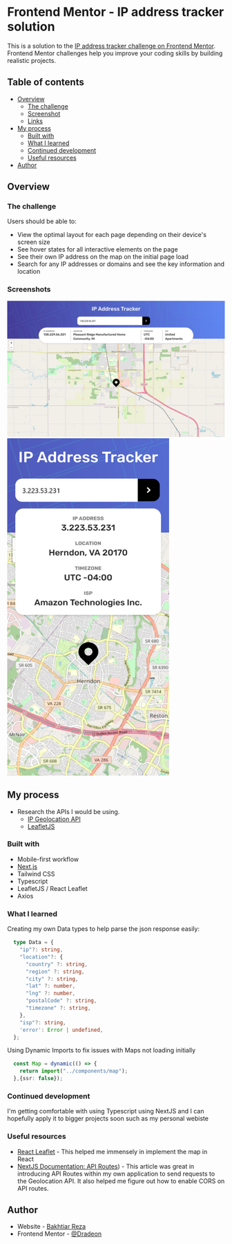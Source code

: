 # Frontend Mentor - IP address tracker solution

This is a solution to the [IP address tracker challenge on Frontend Mentor](https://www.frontendmentor.io/challenges/ip-address-tracker-I8-0yYAH0). Frontend Mentor challenges help you improve your coding skills by building realistic projects. 

## Table of contents

- [Overview](#overview)
  - [The challenge](#the-challenge)
  - [Screenshot](#screenshot)
  - [Links](#links)
- [My process](#my-process)
  - [Built with](#built-with)
  - [What I learned](#what-i-learned)
  - [Continued development](#continued-development)
  - [Useful resources](#useful-resources)
- [Author](#author)

## Overview

### The challenge

Users should be able to:

- View the optimal layout for each page depending on their device's screen size
- See hover states for all interactive elements on the page
- See their own IP address on the map on the initial page load
- Search for any IP addresses or domains and see the key information and location

### Screenshots

![](./screenshots/Desktop.png)
<img src="./screenshots/Mobile.png" width="375px" height="781px">



## My process

- Research the APIs I would be using.
  * [IP Geolocation API](https://geo.ipify.org/)
  * [LeafletJS](https://leafletjs.com/)

### Built with

- Mobile-first workflow
- [Next.js](https://nextjs.org/)
- Tailwind CSS
- Typescript
- LeafletJS / React Leaflet
- Axios



### What I learned

Creating my own Data types to help parse the json response easily:
```ts
  type Data = {
    "ip"?: string,
    "location"?: {
      "country" ?: string,
      "region" ?: string,
      "city" ?: string,
      "lat" ?: number,
      "lng" ?: number,
      "postalCode" ?: string,
      "timezone" ?: string,
    },
    "isp"?: string,
    'error': Error | undefined,
  };
```

Using Dynamic Imports to fix issues with Maps not loading initially
```ts
  const Map = dynamic(() => {
    return import("../components/map");
  },{ssr: false});
```


### Continued development

I'm getting comfortable with using Typescript using NextJS and I can hopefully apply it to bigger projects soon such as my personal webiste


### Useful resources

- [React Leaflet]([https://www.example.com](https://react-leaflet.js.org/)) - This helped me immensely in implement the map in React
- [NextJS Documentation: API Routes](https://nextjs.org/docs/api-routes/introduction)) - This article was great in introducing API Routes within my own application to send requests to the Geolocation API. It also helped me figure out how to enable CORS on API routes.

## Author

- Website - [Bakhtiar Reza]([https://www.your-site.com](https://bakhtiar-reza-site.vercel.app/))
- Frontend Mentor - [@Dradeon](https://www.frontendmentor.io/profile/Dradeon)

